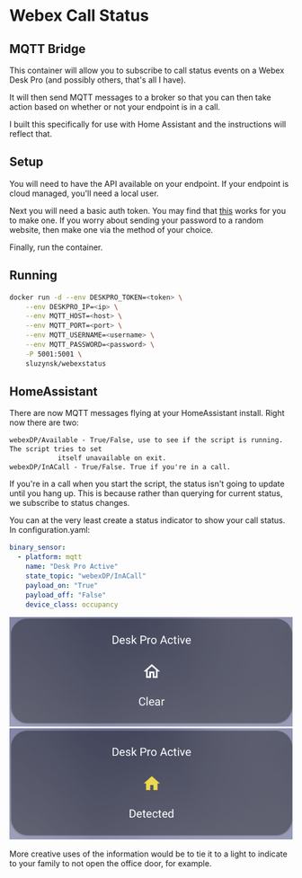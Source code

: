 # Webex Call Status
## MQTT Bridge

This container will allow you to subscribe to call status events 
on a Webex Desk Pro (and possibly others, that's all I have). 

It will then send MQTT messages to a broker so that you can then 
take action based on whether or not your endpoint is in a call.

I built this specifically for use with Home Assistant and the instructions
will reflect that.

## Setup

You will need to have the API available on your endpoint. If your
endpoint is cloud managed, you'll need a local user.

Next you will need a basic auth token. You may find that 
[this](https://www.blitter.se/utils/basic-authentication-header-generator/) 
works for you to make one. If you worry about sending your password
to a random website, then make one via the method of your choice.

Finally, run the container.

## Running
``` bash
docker run -d --env DESKPRO_TOKEN=<token> \
    --env DESKPRO_IP=<ip> \
    --env MQTT_HOST=<host> \
    --env MQTT_PORT=<port> \
    --env MQTT_USERNAME=<username> \
    --env MQTT_PASSWORD=<password> \
    -P 5001:5001 \
    sluzynsk/webexstatus
```

## HomeAssistant
There are now MQTT messages flying at your HomeAssistant install. Right now there are two:
```text
webexDP/Available - True/False, use to see if the script is running. The script tries to set 
            itself unavailable on exit.
webexDP/InACall - True/False. True if you're in a call.
```

If you're in a call when you start the script, the status isn't going to update until you hang up.
This is because rather than querying for current status, we subscribe to status changes. 

You can at the very least create a status indicator to show your call status. In configuration.yaml:
```yaml
binary_sensor:
  - platform: mqtt
    name: "Desk Pro Active"
    state_topic: "webexDP/InACall"
    payload_on: "True"
    payload_off: "False"
    device_class: occupancy
```


![](inactive.png)
![](active.png)

More creative uses of the information would be to tie it to a light to indicate to your family to
not open the office door, for example.